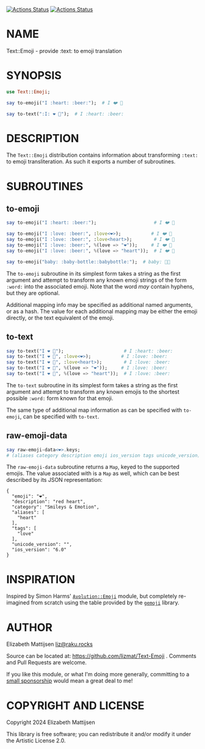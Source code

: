 [![Actions Status](https://github.com/lizmat/Text-Emoji/actions/workflows/linux.yml/badge.svg)](https://github.com/lizmat/Text-Emoji/actions) [![Actions Status](https://github.com/lizmat/Text-Emoji/actions/workflows/macos.yml/badge.svg)](https://github.com/lizmat/Text-Emoji/actions)

NAME
====

Text::Emoji - provide :text: to emoji translation

SYNOPSIS
========

```raku
use Text::Emoji;

say to-emoji("I :heart: :beer:");  # I ❤️ 🍺

say to-text(":I: ❤️ 🍺");  # I :heart: :beer:
```

DESCRIPTION
===========

The `Text::Emoji` distribution contains information about transforming `:text:` to emoji transliteration. As such it exports a number of subroutines.

SUBROUTINES
===========

to-emoji
--------

```raku
say to-emoji("I :heart: :beer:");                     # I ❤️ 🍺

say to-emoji("I :love: :beer:", :love<❤️>);           # I ❤️ 🍺
say to-emoji("I :love: :beer:", :love<heart>);        # I ❤️ 🍺
say to-emoji("I :love: :beer:", %(love => "❤️"));     # I ❤️ 🍺
say to-emoji("I :love: :beer:", %(love => "heart"));  # I ❤️ 🍺

say to-emoji("baby: :baby-bottle::babybottle:");  # baby: 🍼🍼
```

The `to-emoji` subroutine in its simplest form takes a string as the first argument and attempt to transform any known emoji strings of the form `:word:` into the associated emoji. Note that the word *may* contain hyphens, but they are optional.

Additional mapping info may be specified as additional named arguments, or as a hash. The value for each additional mapping may be either the emoji directly, or the text equivalent of the emoji.

to-text
-------

```raku
say to-text("I ❤️ 🍺");                      # I :heart: :beer:
say to-text("I ❤️ 🍺", :love<❤️>);           # I :love: :beer:
say to-text("I ❤️ 🍺", :love<heart>);        # I :love: :beer:
say to-text("I ❤️ 🍺", %(love => "❤️"));     # I :love: :beer:
say to-text("I ❤️ 🍺", %(love => "heart"));  # I :love: :beer:
```

The `to-text` subroutine in its simplest form takes a string as the first argument and attempt to transform any known emojis to the shortest possible `:word:` form known for that emoji.

The same type of additional map information as can be specified with `to-emoji`, can be specified with `to-text`.

raw-emoji-data
--------------

```raku
say raw-emoji-data<❤️>.keys;
# (aliases category description emoji ios_version tags unicode_version)
```

The `raw-emoji-data` subroutine returns a `Map`, keyed to the supported emojis. The value associated with is a `Map` as well, which can be best described by its JSON representation:

    {
      "emoji": "❤️",
      "description": "red heart",
      "category": "Smileys & Emotion",
      "aliases": [
        "heart"
      ],
      "tags": [
        "love"
      ],
      "unicode_version": "",
      "ios_version": "6.0"
    }

INSPIRATION
===========

Inspired by Simon Harms' [`Avolution::Emoji`](https://github.com/ukn-ubi/Avolution-Emoji) module, but completely re-imagined from scratch using the table provided by the [`gemoji`](https://github.com/github/gemoji) library.

AUTHOR
======

Elizabeth Mattijsen <liz@raku.rocks>

Source can be located at: https://github.com/lizmat/Text-Emoji . Comments and Pull Requests are welcome.

If you like this module, or what I'm doing more generally, committing to a [small sponsorship](https://github.com/sponsors/lizmat/) would mean a great deal to me!

COPYRIGHT AND LICENSE
=====================

Copyright 2024 Elizabeth Mattijsen

This library is free software; you can redistribute it and/or modify it under the Artistic License 2.0.

